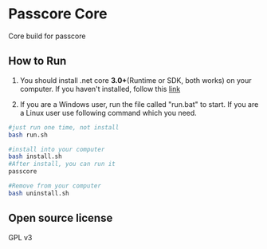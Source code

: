 # Passcore Core

Core build for passcore

## How to Run

1. You should install .net core **3.0+**(Runtime or SDK, both works) on your computer. If you haven't installed, follow this [link](https://dotnet.microsoft.com/download)

2. If you are a Windows user, run the file called "run.bat" to start. If you are a Linux user use following command which you need.

```bash
#just run one time, not install
bash run.sh

#install into your computer
bash install.sh
#After install, you can run it
passcore

#Remove from your computer
bash uninstall.sh
```

## Open source license

GPL v3